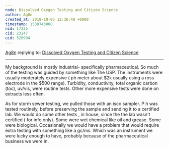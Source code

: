```yaml
---
node: Dissolved Oxygen Testing and Citizen Science
author: Ag8n
created_at: 2018-10-05 12:36:48 +0000
timestamp: 1538743008
nid: 17225
cid: 23247
uid: 520994
---
```




[Ag8n](../profile/Ag8n) replying to: [Dissolved Oxygen Testing and Citizen Science](../notes/belkinsa/10-04-2018/dissolved-oxygen-testing-and-citizen-science)

----
My background is mostly industrial- specifically pharmaceutical.  So much of the testing was guided by something like The USP. The instruments were usually moderately expensive ( ph meter about $2k usually using a ross electrode in the $500 range).  Turbidity, conductivity, total organic carbon (toc), uv/vis, were routine tests.  Other more expensive tests were done on extracts less often.

As for storm sewer testing, we pulled those with an isco sampler.  P h was tested routinely, before preserving the sample and sending it to a certified lab.  We would do some other tests , in house, since the the lab wasn't certified ( for info only).  Some were wet chemical like oil and grease.  Some were biological. Occasionally we would have a problem that would require extra testing with something like a gc/ms. 
Which was an instrument we were lucky enough to have, probably because of the pharmaceutical business we were in.  